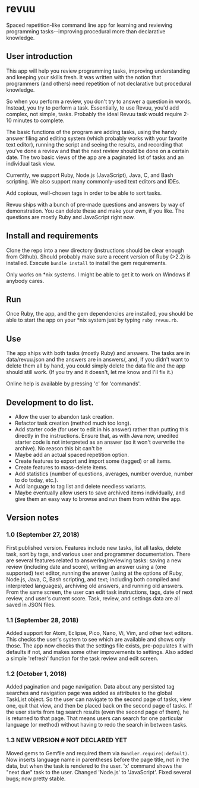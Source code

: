 # revuu
Spaced repetition-like command line app for learning and reviewing programming
tasks--improving procedural more than declarative knowledge.

## User introduction

This app will help you review programming tasks, improving understanding and
keeping your skills fresh. It was written with the notion that programmers (and 
others) need repetition of not declarative but procedural knowledge.

So when you perform a review, you don't try to answer a question in words.
Instead, you try to perform a task. Essentially, to use Revuu, you'd add
complex, not simple, tasks. Probably the ideal Revuu task would require
2-10 minutes to complete.

The basic functions of the program are adding tasks, using the handy answer
filing and editing system (which probably works with your favorite text editor),
running the script and seeing the results, and recording that you've done a
review and that the next review should be done on a certain date. The two basic
views of the app are a paginated list of tasks and an individual task view.

Currently, we support Ruby, Node.js (JavaScript), Java, C, and Bash scripting.
We also support many commonly-used text editors and IDEs.

Add copious, well-chosen tags in order to be able to sort tasks.

Revuu ships with a bunch of pre-made questions and answers by way of 
demonstration. You can delete these and make your own, if you like. The 
questions are mostly Ruby and JavaScript right now.

## Install and requirements
Clone the repo into a new directory (instructions should be clear enough from
Github). Should probably make sure a recent version of Ruby (>2.2) is installed. 
Execute `bundle install` to install the gem requirements.

Only works on \*nix systems. I might be able to get it to work on Windows if
anybody cares.

## Run
Once Ruby, the app, and the gem dependencies are installed, you should be able
to start the app on your \*nix system just by typing `ruby revuu.rb`.

## Use
The app ships with both tasks (mostly Ruby) and answers. The tasks are in
data/revuu.json and the answers are in answers/, and, if you didn't want to 
delete them all by hand, you could simply delete the data file and the app 
should still work. (If you try and it doesn't, let me know and I'll fix it.)

Online help is available by pressing 'c' for 'commands'.

## Development to do list.

* Allow the user to abandon task creation.
* Refactor task creation (method much too long).
* Add starter code (for user to edit in his answer) rather than putting this
directly in the instructions. Ensure that, as with Java now, unedited starter
code is not interpreted as an answer (so it won't overwrite the archive). No
reason this bit can't be 
* Maybe add an actual spaced repetition option.
* Create features to export and import some (tagged) or all items.
* Create features to mass-delete items.
* Add statistics (number of questions, averages, number overdue, number to do
today, etc.).
* Add language to tag list and delete needless variants.
* Maybe eventually allow users to save archived items individually, and give
them an easy way to browse and run them from within the app.

## Version notes

### 1.0 (September 27, 2018)

First published version. Features include new tasks, list all tasks, delete
task, sort by tags, and various user and programmer documentation. There are
several features related to answering/reviewing tasks: saving a new review
(including date and score), writing an answer using a (one supported) text
editor, running the answer (using at the options of Ruby, Node.js, Java, C,
Bash scripting, and text; including both compiled and interpreted languages),
archiving old answers, and running old answers. From the same screen, the user
can edit task instructions, tags, date of next review, and user's current
score. Task, review, and settings data are all saved in JSON files.

### 1.1 (September 28, 2018)
Added support for Atom, Eclipse, Pico, Nano, Vi, Vim, and other text editors.
This checks the user's system to see which are available and shows only those.
The app now checks that the settings file exists, pre-populates it with
defaults if not, and makes some other improvements to settings. Also added a
simple 'refresh' function for the task review and edit screen.

### 1.2 (October 1, 2018)
Added pagination and page navigation. Data about any persisted tag searches
and navigation page was added as attributes to the global TaskList object. So
the user can navigate to the second page of tasks, view one, quit that view,
and then be placed back on the second page of tasks. If the user starts from
tag search results (even the second page of them), he is returned to that page.
That means users can search for one particular language (or method) without
having to redo the search in between tasks.

### 1.3 NEW VERSION # NOT DECLARED YET
Moved gems to Gemfile and required them via `Bundler.require(:default)`. Now
inserts language name in parentheses before the page title, not in the data,
but when the task is rendered to the user. 'x' command shows the "next due" 
task to the user. Changed 'Node.js' to 'JavaScript'. Fixed several bugs; now 
pretty stable.